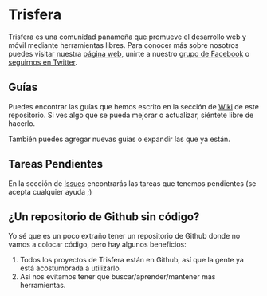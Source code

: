 # Trisfera
Trisfera es una comunidad panameña que promueve el desarrollo web y móvil mediante herramientas libres. Para conocer más sobre nosotros puedes visitar nuestra [página web](http://trisfera.com), unirte a nuestro [grupo de Facebook](https://facebook.com/groups/trisfera) o [seguirnos en Twitter](https://twitter.com/trisfera).

## Guías
Puedes encontrar las guías que hemos escrito en la sección de [Wiki](https://github.com/Trisfera/Trisfera/wiki) de este repositorio. Si ves algo que se pueda mejorar o actualizar, siéntete libre de hacerlo.

También puedes agregar nuevas guías o expandir las que ya están.

## Tareas Pendientes
En la sección de [Issues](https://github.com/Trisfera/Trisfera/issues) encontrarás las tareas que tenemos pendientes (se acepta cualquier ayuda ;)

## ¿Un repositorio de Github sin código?
Yo sé que es un poco extraño tener un repositorio de Github donde no vamos a colocar código, pero hay algunos beneficios:

1. Todos los proyectos de Trisfera están en Github, así que la gente ya está acostumbrada a utilizarlo. 
2. Así nos evitamos tener que buscar/aprender/mantener más herramientas.